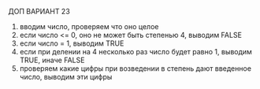 ДОП ВАРИАНТ 23
1. вводим число, проверяем что оно целое
2. если число <= 0, оно не может быть степенью 4, выводим FALSE
3. если число = 1, выводим TRUE
4. если при делении на 4 несколько раз число будет равно 1, выводим TRUE, иначе FALSE
5. проверяем какие цифры при возведении в степень дают введенное число, выводим эти цифры
